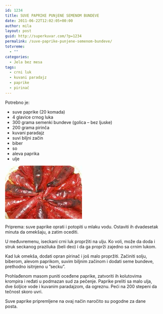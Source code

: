 ```yaml
---
id: 1234
title: SUVE PAPRIKE PUNjENE SEMENOM BUNDEVE
date: 2011-06-22T12:02:05+00:00
author: mila
layout: post
guid: http://superkuvar.com/?p=1234
permalink: /suve-paprike-punjene-semenom-bundeve/
totvreme:
  - ""
categories:
  - Jela bez mesa
tags:
  - crni luk
  - kuvani paradajz
  - paprike
  - pirinač
---
```

Potrebno je:

  * suve paprike (20 komada)
  * 4 glavice crnog luka
  * 300 grama semenki bundeve (golica &#8211; bez ljuske)
  * 200 grama pirinča
  * kuvani paradajz
  * suvi biljni začin
  * biber
  * so
  * aleva paprika
  * ulje

<img class="alignnone size-full wp-image-1235" title="punjenesuvepaprike" src="/wp-content/uploads/2011/06/punjenesuvepaprike-e1308743745879.jpg" alt="" width="252" height="174" /> 

Priprema: suve paprike oprati i potopiti u mlaku vodu. Ostaviti ih dvadesetak minuta da omekšaju, a zatim ocediti.

U međuvremenu, iseckani crni luk propržiti na ulju. Ko voli, može da doda i struk seckanog praziluka (beli deo) i da ga proprži zajedno sa crnim lukom.

Kad luk omekša, dodati opran pirinač i još malo propržiti. Začiniti solju, biberom, alevom paprikom, suvim biljnim začinom i dodati seme bundeve, prethodno isitnjeno u &#8221;secku&#8221;.

Prohlađenom masom puniti oceđene paprike, zatvoriti ih kolutovima krompira i ređati u podmazan sud za pečenje. Paprike preliti sa malo ulja, dve šoljice vode i kuvanim paradajzom, da ogreznu. Peći na 200 stepeni da tečnost skoro uvri.

Suve paprike pripremljene na ovaj način naročito su pogodne za dane posta.